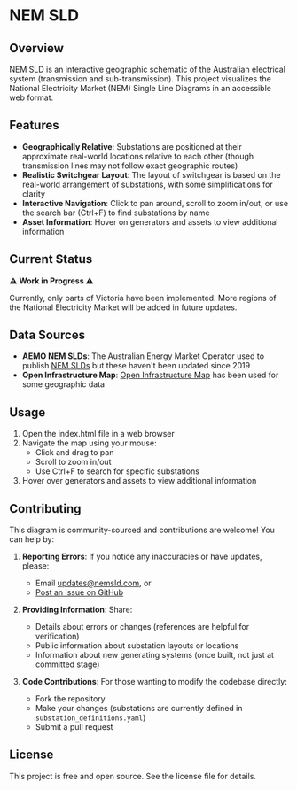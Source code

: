 # NEM SLD

## Overview

NEM SLD is an interactive geographic schematic of the Australian electrical system (transmission and sub-transmission). This project visualizes the National Electricity Market (NEM) Single Line Diagrams in an accessible web format.

## Features

- **Geographically Relative**: Substations are positioned at their approximate real-world locations relative to each other (though transmission lines may not follow exact geographic routes)
- **Realistic Switchgear Layout**: The layout of switchgear is based on the real-world arrangement of substations, with some simplifications for clarity
- **Interactive Navigation**: Click to pan around, scroll to zoom in/out, or use the search bar (Ctrl+F) to find substations by name
- **Asset Information**: Hover on generators and assets to view additional information

## Current Status

**⚠️ Work in Progress ⚠️**

Currently, only parts of Victoria have been implemented. More regions of the National Electricity Market will be added in future updates.

## Data Sources

- **AEMO NEM SLDs**: The Australian Energy Market Operator used to publish [NEM SLDs](https://web.archive.org/web/20220119012004if_/https://aemo.com.au/-/media/files/electricity/nem/planning_and_forecasting/maps/nem-slds.pdf) but these haven't been updated since 2019
- **Open Infrastructure Map**: [Open Infrastructure Map](https://openinframap.org/#6.89/-36.804/144.698) has been used for some geographic data

## Usage

1. Open the index.html file in a web browser
2. Navigate the map using your mouse:
   - Click and drag to pan
   - Scroll to zoom in/out
   - Use Ctrl+F to search for specific substations
3. Hover over generators and assets to view additional information

## Contributing

This diagram is community-sourced and contributions are welcome! You can help by:

1. **Reporting Errors**: If you notice any inaccuracies or have updates, please:
   - Email [updates@nemsld.com](mailto:updates@nemsld.com), or
   - [Post an issue on GitHub](https://github.com/damienvermeer/opennemsld)

2. **Providing Information**: Share:
   - Details about errors or changes (references are helpful for verification)
   - Public information about substation layouts or locations
   - Information about new generating systems (once built, not just at committed stage)

3. **Code Contributions**: For those wanting to modify the codebase directly:
   - Fork the repository
   - Make your changes (substations are currently defined in `substation_definitions.yaml`)
   - Submit a pull request

## License

This project is free and open source. See the license file for details.